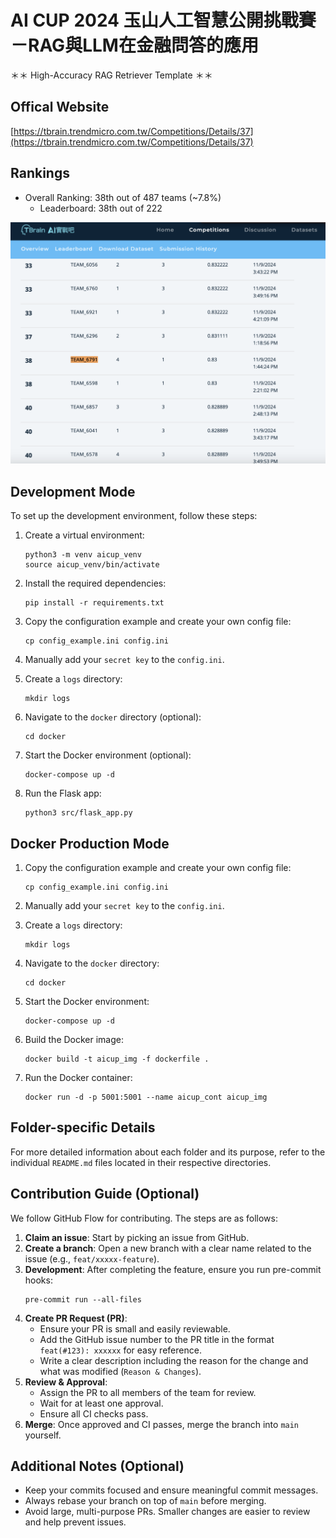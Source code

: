 # AI CUP 2024 玉山人工智慧公開挑戰賽－RAG與LLM在金融問答的應用
＊＊ High-Accuracy RAG Retriever Template ＊＊

## Offical Website

[https://tbrain.trendmicro.com.tw/Competitions/Details/37](https://tbrain.trendmicro.com.tw/Competitions/Details/37)

## Rankings

- Overall Ranking: 38th out of 487 teams (~7.8%)
   - Leaderboard: 38th out of 222

![AI Cup Result](img/aicup_result.png)

## Development Mode
To set up the development environment, follow these steps:

1. Create a virtual environment:
   ```
   python3 -m venv aicup_venv
   source aicup_venv/bin/activate
   ```

2. Install the required dependencies:
   ```
   pip install -r requirements.txt
   ```

3. Copy the configuration example and create your own config file:
   ```
   cp config_example.ini config.ini
   ```

4. Manually add your `secret key` to the `config.ini`.

5. Create a `logs` directory:
   ```
   mkdir logs
   ```

6. Navigate to the `docker` directory (optional):
   ```
   cd docker
   ```

7. Start the Docker environment (optional):
   ```
   docker-compose up -d
   ```

8. Run the Flask app:
   ```
   python3 src/flask_app.py
   ```

## Docker Production Mode

1. Copy the configuration example and create your own config file:
   ```
   cp config_example.ini config.ini
   ```

2. Manually add your `secret key` to the `config.ini`.

3. Create a `logs` directory:
   ```
   mkdir logs
   ```

4. Navigate to the `docker` directory:
   ```
   cd docker
   ```

5. Start the Docker environment:
   ```
   docker-compose up -d
   ```

6. Build the Docker image:
   ```
   docker build -t aicup_img -f dockerfile .
   ```

7. Run the Docker container:
   ```
   docker run -d -p 5001:5001 --name aicup_cont aicup_img
   ```

## Folder-specific Details
For more detailed information about each folder and its purpose, refer to the individual `README.md` files located in their respective directories.

## Contribution Guide (Optional)
We follow GitHub Flow for contributing. The steps are as follows:

1. **Claim an issue**: Start by picking an issue from GitHub.
2. **Create a branch**: Open a new branch with a clear name related to the issue (e.g., `feat/xxxxx-feature`).
3. **Development**: After completing the feature, ensure you run pre-commit hooks:
   ```
   pre-commit run --all-files
   ```
4. **Create PR Request (PR)**:
   - Ensure your PR is small and easily reviewable.
   - Add the GitHub issue number to the PR title in the format `feat(#123): xxxxxx` for easy reference.
   - Write a clear description including the reason for the change and what was modified (`Reason & Changes`).
5. **Review & Approval**:
   - Assign the PR to all members of the team for review.
   - Wait for at least one approval.
   - Ensure all CI checks pass.
6. **Merge**: Once approved and CI passes, merge the branch into `main` yourself.

## Additional Notes (Optional)
- Keep your commits focused and ensure meaningful commit messages.
- Always rebase your branch on top of `main` before merging.
- Avoid large, multi-purpose PRs. Smaller changes are easier to review and help prevent issues.
